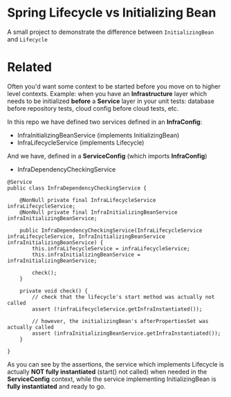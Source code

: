 # Spring Lifecycle vs Initializing Bean
A small project to demonstrate the difference between `InitializingBean` and `Lifecycle`


# Related

Often you'd want some context to be started before you move on to higher level contexts.
Example: when you have an **Infrastructure** layer which needs to be initialized **before**
a **Service** layer in your unit tests: database before repository tests, cloud config before cloud tests, etc.


In this repo we have defined two services defined in an **InfraConfig**:

- InfraInitializingBeanService (implements InitializingBean)
- InfraLifecycleService (implements Lifecycle)

And we have, defined in a **ServiceConfig** (which imports **InfraConfig**)

- InfraDependencyCheckingService

```$java
@Service
public class InfraDependencyCheckingService {

	@NonNull private final InfraLifecycleService infraLifecycleService;
	@NonNull private final InfraInitializingBeanService infraInitializingBeanService;

	public InfraDependencyCheckingService(InfraLifecycleService infraLifecycleService, InfraInitializingBeanService infraInitializingBeanService) {
		this.infraLifecycleService = infraLifecycleService;
		this.infraInitializingBeanService = infraInitializingBeanService;

		check();
	}

	private void check() {
		// check that the lifecycle's start method was actually not called
		assert (!infraLifecycleService.getInfraInstantiated());

		// however, the initializingBean's afterPropertiesSet was actually called
		assert (infraInitializingBeanService.getInfraInstantiated());
	}

}
```

As you can see by the assertions, the service which implements Lifecycle is actually **NOT fully instantiated** (start() not called) when needed in
the **ServiceConfig** context, while the service implementing InitializingBean is **fully instantiated** and ready to go.
